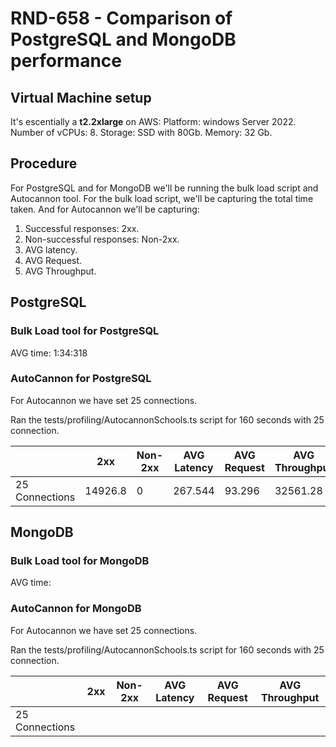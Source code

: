 # RND-658 - Comparison of PostgreSQL and MongoDB performance

## Virtual Machine setup

It's escentially a **t2.2xlarge** on AWS:
  Platform: windows Server 2022.
  Number of vCPUs: 8.
  Storage: SSD with 80Gb.
  Memory: 32 Gb.

## Procedure

For PostgreSQL and for MongoDB we'll be running the bulk load script and Autocannon tool.
For the bulk load script, we'll be capturing the total time taken. And for Autocannon we'll be capturing:

  1. Successful responses: 2xx.
  2. Non-successful responses: Non-2xx.
  3. AVG latency.
  4. AVG Request.
  5. AVG Throughput.

## PostgreSQL

### Bulk Load tool for PostgreSQL

AVG time: 1:34:318

### AutoCannon for PostgreSQL

For Autocannon we have set 25 connections.

Ran the tests/profiling/AutocannonSchools.ts script for 160 seconds with 25 connection.

|                  | 2xx      | Non-2xx    | AVG Latency | AVG Request | AVG Throughput |
|------------------|----------|------------|-------------|-------------|----------------|
| 25 Connections   | 14926.8  | 0          | 267.544     | 93.296      | 32561.28       |

## MongoDB

### Bulk Load tool for MongoDB

AVG time:

### AutoCannon for MongoDB

For Autocannon we have set 25 connections.

Ran the tests/profiling/AutocannonSchools.ts script for 160 seconds with 25 connection.

|                  | 2xx      | Non-2xx    | AVG Latency | AVG Request | AVG Throughput |
|------------------|----------|------------|-------------|-------------|----------------|
| 25 Connections   |          |            |             |             |                |
